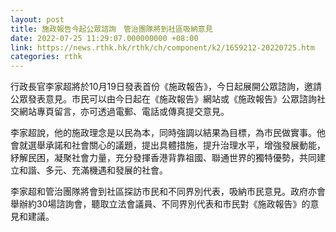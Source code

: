 ```yaml
---
layout: post
title: 施政報告今起公眾諮詢　管治團隊將到社區吸納意見
date: 2022-07-25 11:29:07.000000000 +08:00
link: https://news.rthk.hk/rthk/ch/component/k2/1659212-20220725.htm
categories: rthk
---
```


行政長官李家超將於10月19日發表首份《施政報告》，今日起展開公眾諮詢，邀請公眾發表意見。市民可以由今日起在《施政報告》網站或《施政報告》公眾諮詢社交網站專頁留言，亦可透過電郵、電話或傳真提交意見。

李家超說，他的施政理念是以民為本，同時強調以結果為目標，為市民做實事。他會就選舉承諾和社會關心的議題，提出具體措施，提升治理水平，增強發展動能，紓解民困，凝聚社會力量，充分發揮香港背靠祖國、聯通世界的獨特優勢，共同建立和諧、多元、充滿機遇和發展的社會。

李家超和管治團隊將會到社區探訪市民和不同界別代表，吸納市民意見。政府亦會舉辦約30場諮詢會，聽取立法會議員、不同界別代表和市民對《施政報告》的意見和建議。
